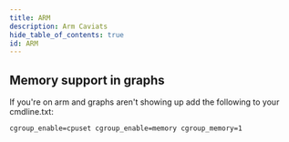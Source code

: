 ```yaml
---
title: ARM
description: Arm Caviats
hide_table_of_contents: true
id: ARM
---
```


## Memory support in graphs
If you're on arm and graphs aren't showing up add the following to your cmdline.txt:

```
cgroup_enable=cpuset cgroup_enable=memory cgroup_memory=1
```